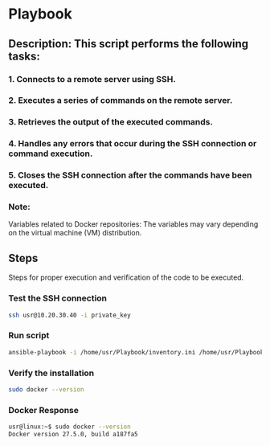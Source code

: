 # Playbook



## Description: This script performs the following tasks:
### 1. Connects to a remote server using SSH.
### 2. Executes a series of commands on the remote server.
### 3. Retrieves the output of the executed commands.
### 4. Handles any errors that occur during the SSH connection or command execution.
### 5. Closes the SSH connection after the commands have been executed.

### Note:
Variables related to Docker repositories:
The variables may vary depending on the virtual machine (VM) distribution.

## Steps
Steps for proper execution and verification of the code to be executed.

### Test the SSH connection
```bash
ssh usr@10.20.30.40 -i private_key
```

### Run script
```bash
ansible-playbook -i /home/usr/Playbook/inventory.ini /home/usr/Playbook/install_docker.yml
```

### Verify the installation
```bash
sudo docker --version
```

### Docker Response
```bash
usr@linux:~$ sudo docker --version
Docker version 27.5.0, build a187fa5
```